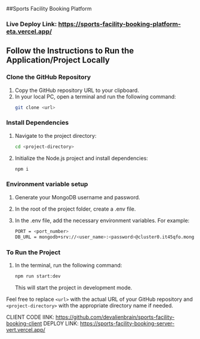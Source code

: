 ##Sports Facility Booking Platform

### Live Deploy Link: https://sports-facility-booking-platform-eta.vercel.app/


## Follow the Instructions to Run the Application/Project Locally

### Clone the GitHub Repository

1. Copy the GitHub repository URL to your clipboard.
2. In your local PC, open a terminal and run the following command:
   ```sh
   git clone <url>
   ```

### Install Dependencies

1. Navigate to the project directory:
   ```sh
   cd <project-directory>
   ```
2. Initialize the Node.js project and install dependencies:
   ```sh
   npm i
   ```

### Environment variable setup

1. Generate your MongoDB username and password.
2. In the root of the project folder, create a .env file.
3. In the .env file, add the necessary environment variables. For example:

   ```sh
   PORT = <port_number>
   DB_URL = mongodb+srv://<user_name>:<password>@cluster0.it45qfo.mongodb.net/express-mongoose-typescript-project?retryWrites=true&w=majority&appName=Cluster0

   ```

### To Run the Project


1. In the terminal, run the following command:
   ```sh
   npm run start:dev
   ```
   This will start the project in development mode.

Feel free to replace `<url>` with the actual URL of your GitHub repository and `<project-directory>` with the appropriate directory name if needed.



CLIENT CODE lINK: https://github.com/devalienbrain/sports-facility-booking-client
DEPLOY LINK: https://sports-facility-booking-server-vert.vercel.app/
